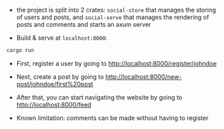 + the project is split into 2 crates: `social-store` that manages the storing of users and posts,
  and `social-serve` that manages the rendering of posts and comments and starts an axum server

+ Build & serve at `localhost:8000`:
```sh
cargo run
```

+ First, register a user by going to [http://localhost:8000/register/johndoe](http://localhost:8000/register/johndoe)
+ Next, create a post by going to [http://localhost:8000/new-post/johndoe/first%20post](http://localhost:8000/new-post/johndoe/first%20post)
+ After that, you can start navigating the website by going to [http://localhost:8000/feed](http://localhost:8000/feed)

+ Known limitation: comments can be made without having to register
